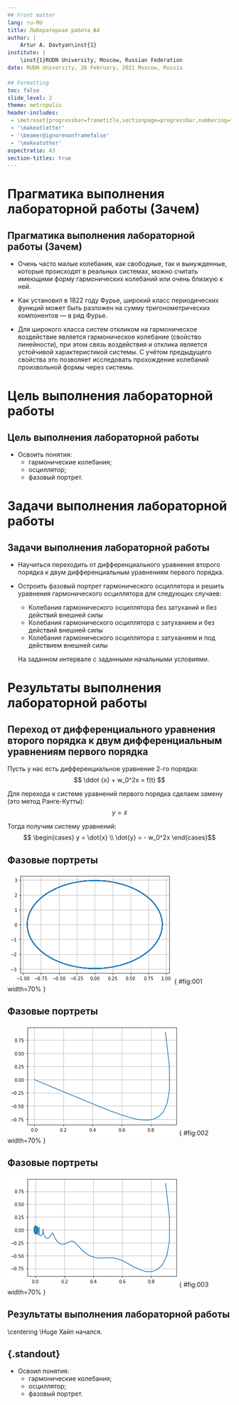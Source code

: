 ```yaml
---
## Front matter
lang: ru-RU
title: Лабораторная работа №4
author: |
	Artur A. Davtyan\inst{1}
institute: |
	\inst{1}RUDN University, Moscow, Russian Federation
date: RUDN University, 26 February, 2021 Moscow, Russia

## Formatting
toc: false
slide_level: 2
theme: metropolis
header-includes: 
 - \metroset{progressbar=frametitle,sectionpage=progressbar,numbering=fraction}
 - '\makeatletter'
 - '\beamer@ignorenonframefalse'
 - '\makeatother'
aspectratio: 43
section-titles: true
---
```


# Прагматика выполнения лабораторной работы (Зачем)

## Прагматика выполнения лабораторной работы (Зачем)

- Очень часто малые колебания, как свободные, так и вынужденные, которые происходят в реальных системах, можно считать имеющими форму гармонических колебаний или очень близкую к ней. 

- Как установил в 1822 году Фурье, широкий класс периодических функций может быть разложен на сумму тригонометрических компонентов — в ряд Фурье. 

- Для широкого класса систем откликом на гармоническое воздействие является гармоническое колебание (свойство линейности), при этом связь воздействия и отклика является устойчивой характеристикой системы. С учётом предыдущего свойства это позволяет исследовать прохождение колебаний произвольной формы через системы.

# Цель выполнения лабораторной работы

## Цель выполнения лабораторной работы

- Освоить понятия: 
	- гармонические колебания;
	- осциллятор;
	- фазовый портрет. 

# Задачи выполнения лабораторной работы

## Задачи выполнения лабораторной работы

- Научиться переходить от дифференциального уравнения второго порядка к двум дифференциальным уравнениям первого порядка.

- Остроить фазовый портрет гармонического осциллятора и решить уравнения гармонического осциллятора для следующих случаев:
	- Колебания гармонического осциллятора без затуханий и без действий внешней силы
	- Колебания гармонического осциллятора c затуханием и без действий внешней силы
	- Колебания гармонического осциллятора c затуханием и под действием внешней силы 

	На заданном интервале с заданными начальными условиями.

# Результаты выполнения лабораторной работы

## Переход от дифференциального уравнения второго порядка к двум дифференциальным уравнениям первого порядка

Пусть у нас есть дифференциальное уравнение 2-го порядка:
$$ \ddot {x} + w_0^2x = f(t) $$

Для перехода к системе уравнений первого порядка сделаем замену (это метод Ранге-Кутты):
$$ y = \dot{x} $$

Тогда получим систему уравнений:
   $$ \begin{cases} y = \dot{x} \\ \dot{y} = - w_0^2x \end{cases}$$


## Фазовые портреты

![Колебания гармонического осциллятора без затуханий и без действий внешней силы](image/1.png){ #fig:001 width=70% }

## Фазовые портреты

![Колебания гармонического осциллятора c затуханием и без действий внешней силы](image/2.png){ #fig:002 width=70% }

## Фазовые портреты

![Колебания гармонического осциллятора c затуханием и под действием внешней силы ](image/3.png){ #fig:003 width=70% }

## Результаты выполнения лабораторной работы

\centering \Huge Хайп начался.

## {.standout}

- Освоил понятия: 
	- гармонические колебания;
	- осциллятор;
	- фазовый портрет.
